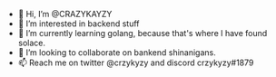 - 👋 Hi, I’m @CRAZYKAYZY
- 👀 I’m interested in backend stuff
- 🌱 I’m currently learning golang, because that's where I have found solace.
- 💞️ I’m looking to collaborate on bankend shinanigans.
- 📫 Reach me on twitter @crzykyzy and discord crzykyzy#1879

<!---
CRAZYKAYZY/CRAZYKAYZY is a ✨ special ✨ repository because its `README.md` (this file) appears on your GitHub profile.
You can click the Preview link to take a look at your changes.
--->

